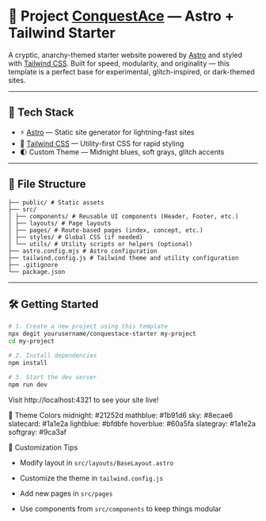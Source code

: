 # 🌌 Project [ConquestAce](http://www.conquestace.com/) — Astro + Tailwind Starter

A cryptic, anarchy-themed starter website powered by [Astro](https://astro.build) and styled with [Tailwind CSS](https://tailwindcss.com). Built for speed, modularity, and originality — this template is a perfect base for experimental, glitch-inspired, or dark-themed sites.

---

## 🚀 Tech Stack

- ⚡ [Astro](https://astro.build) — Static site generator for lightning-fast sites
- 🎨 [Tailwind CSS](https://tailwindcss.com) — Utility-first CSS for rapid styling
- 🌓 Custom Theme — Midnight blues, soft grays, glitch accents

---

## 📁 File Structure
```plaintext
├── public/ # Static assets
├── src/
│ ├── components/ # Reusable UI components (Header, Footer, etc.)
│ ├── layouts/ # Page layouts
│ ├── pages/ # Route-based pages (index, concept, etc.)
│ ├── styles/ # Global CSS (if needed)
│ └── utils/ # Utility scripts or helpers (optional)
├── astro.config.mjs # Astro configuration
├── tailwind.config.js # Tailwind theme and utility configuration
├── .gitignore
└── package.json
```

---

## 🛠️ Getting Started

```bash
# 1. Create a new project using this template
npx degit yourusername/conquestace-starter my-project
cd my-project

# 2. Install dependencies
npm install

# 3. Start the dev server
npm run dev
```

Visit http://localhost:4321 to see your site live!

🎨 Theme Colors
midnight:   #21252d
mathblue:   #1b91d6
sky:        #8ecae6
slatecard:  #1a1e2a
lightblue:  #bfdbfe
hoverblue:  #60a5fa
slategray:  #1a1e2a
softgray:   #9ca3af

🧩 Customization Tips
- Modify layout in `src/layouts/BaseLayout.astro`

- Customize the theme in `tailwind.config.js`

- Add new pages in `src/pages`

- Use components from `src/components` to keep things modular

